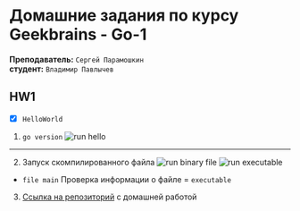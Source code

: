 # Домашние задания по курсу Geekbrains - Go-1

**Преподаватель:** `Сергей Парамошкин`<br>
**студент:** `Владимир Павлычев`

## HW1

- [x] `HelloWorld`

1. `go version` ![run hello](https://user-images.githubusercontent.com/21124057/112853576-a9f7c600-90b5-11eb-8292-9d8e7f6a9d6b.jpg)

---

2. Запуск скомпилированного файла ![run binary file](https://user-images.githubusercontent.com/21124057/112853582-abc18980-90b5-11eb-92e7-0d8b1bc02e54.jpg)
![run executable](https://user-images.githubusercontent.com/21124057/112853836-f04d2500-90b5-11eb-9184-187665edbb77.jpg)

- `file main` Проверка информации о файле = `executable`

3. [Ссылка на репозиторий](https://github.com/vovs03/gb_go1) с домашней работой

